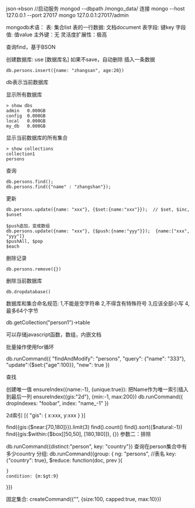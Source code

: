 
json->bson
//启动服务
mongod --dbpath /mongo_data/
连接
mongo --host 127.0.0.1 --port 27017
mongo 127.0.0.1:27017/admin


mongodb术语：
表: 集合list
表的一行数据: 文档document
表字段: 键key
字段值: 值value
主外键：无
灵活度扩展性：极高


查询find，基于BSON


创建数据库:
use [数据库名]
如果不save，自动删除
插入一条数据
```
db.persons.insert({name: "zhangsan", age:20})
```

db表示当前数据库

显示所有数据库
```
> show dbs
admin   0.000GB
config  0.000GB
local   0.000GB
my_db   0.000GB
```
显示当前数据库的所有集合
```
> show collections
collection1
persons
```
查询
```
db.persons.find();
db.persons.find({"name" : "zhangshan"});
```
更新
```
db.persons.update({name: "xxx"}, {$set:{name:"xxx"}});  // $set, $inc, $unset

$push追加，变成数组
db.persons.update({name: "xxx"}, {$push:{name:"yyy"}});  {name:["xxx", "yyy"]}
$pushAll, $pop
$each
```
删除记录
```
db.persons.remove({})
```

删除当前数据库
```
db.dropdatabase()
```
数据库和集合命名规范:
1,不能是空字符串
2,不得含有特殊符号
3,应该全部小写
4,最多64个字节

db.getCollection("person1")->table

可以存储javascript函数，数组，内嵌文档

批量操作使用for循环

db.runCommand({
    "findAndModify": "persons",
    "query": {"name": "333"},
    "update":{$set:{"age":100}},
    "new": true
})


查找 

创建唯一值
ensureIndex({name:-1}, {unique:true}): 把Name作为唯一索引插入到最后一列
ensureIndex({gis:"2d"}, {min:-1, max:200})
db.runCommand({
    dropIndexes: "foobar", index: "name_-1"
})

2d索引
[{
    "gis": {
        x:xxx,
        y:xxx
    }
}]


find({gis:{$near:[70,180]}}).limit(3)
find().count()
find().sort({$natural:-1})
find({gis:$within:{$box[[50,50], [180,180]]}, {})
参数二：排除

db.runCommand({distinct:"person", key: "country"})  查询在person集合中有多少country
分组:
db.runCommand({group: {
    ng: "persons",  //表名
    key: {"country": true},
    $reduce: function(doc, prev ){

    }
    condition: {m:$gt:9}
}})

固定集合:
createCommand({"", {size:100, capped:true, max:10}})